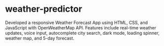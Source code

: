 # weather-predictor
Developed a responsive Weather Forecast App using HTML, CSS, and JavaScript with OpenWeatherMap API. Features include real-time weather updates, voice input, autocomplete city search, dark mode, loading spinner, weather map, and 5-day forecast.
